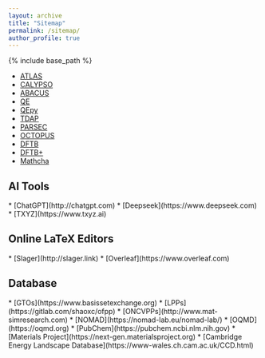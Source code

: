 ```yaml
---
layout: archive
title: "Sitemap"
permalink: /sitemap/
author_profile: true
---
```


{% include base_path %}
* [ATLAS](http://atlas-ch.cn)
* [CALYPSO](http://www.calypso.cn)
* [ABACUS](http://abacus.ustc.edu.cn/main.htm)
* [QE](https://www.quantum-espresso.org)
* [QEpy](https://gitlab.com/shaoxc/qepy)
* [TDAP](http://tdap.iphy.ac.cn)
* [PARSEC](https://real-space.org)
* [OCTOPUS](https://octopus-code.org)
* [DFTB](https://dftb.org)
* [DFTB+](https://dftbplus.org)
* [Mathcha](https://www.mathcha.io)

<h2>AI Tools</h2>
* [ChatGPT](http://chatgpt.com)
* [Deepseek](https://www.deepseek.com)
* [TXYZ](https://www.txyz.ai)

<h2>Online LaTeX Editors</h2>
* [Slager](http://slager.link)
* [Overleaf](https://www.overleaf.com)

<h2>Database</h2>
* [GTOs](https://www.basissetexchange.org)
* [LPPs](https://gitlab.com/shaoxc/ofpp)
* [ONCVPPs](http://www.mat-simresearch.com)
* [NOMAD](https://nomad-lab.eu/nomad-lab/)
* [OQMD](https://oqmd.org)
* [PubChem](https://pubchem.ncbi.nlm.nih.gov)
* [Materials Project](https://next-gen.materialsproject.org)
* [Cambridge Energy Landscape Database](https://www-wales.ch.cam.ac.uk/CCD.html)
